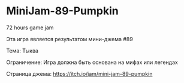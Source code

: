 # MiniJam-89-Pumpkin
 72 hours game jam
 
 Эта игра является результатом мини-джема #89
 
 Тема: Тыква
 
 Ограничение: Игра должна быть основана на мифах или легендах
 
 Страница джема: https://itch.io/jam/mini-jam-89-pumpkin
